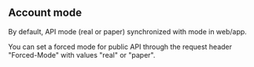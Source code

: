 ## Account mode<br>

<p>
    By default, API mode (real or paper) synchronized with mode in web/app.
</p>
<p>
   You can set a forced mode for public API through the request header "Forced-Mode" with values "real" or "paper".
</p>